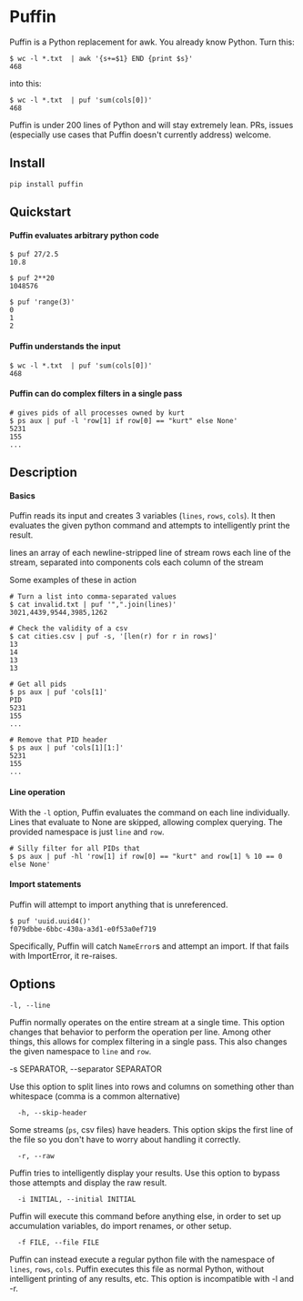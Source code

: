 # Puffin

Puffin is a Python replacement for awk. You already know Python. Turn this:

    $ wc -l *.txt  | awk '{s+=$1} END {print $s}'
    468

into this:

    $ wc -l *.txt  | puf 'sum(cols[0])'
    468

Puffin is under 200 lines of Python and will stay extremely lean.
PRs, issues (especially use cases that Puffin doesn't currently address) welcome.

## Install

    pip install puffin

## Quickstart

#### Puffin evaluates arbitrary python code

    $ puf 27/2.5
    10.8

    $ puf 2**20
    1048576

    $ puf 'range(3)'
    0
    1
    2

#### Puffin understands the input

    $ wc -l *.txt  | puf 'sum(cols[0])'
    468


#### Puffin can do complex filters in a single pass

    # gives pids of all processes owned by kurt
    $ ps aux | puf -l 'row[1] if row[0] == "kurt" else None'
    5231
    155
    ...

## Description

#### Basics

Puffin reads its input and creates 3 variables (`lines`, `rows`, `cols`). It then evaluates
the given python command and attempts to intelligently print the result.

lines
    an array of each newline-stripped line of stream
rows
    each line of the stream, separated into components
cols
    each column of the stream

Some examples of these in action

    # Turn a list into comma-separated values
    $ cat invalid.txt | puf '",".join(lines)'
    3021,4439,9544,3985,1262

    # Check the validity of a csv
    $ cat cities.csv | puf -s, '[len(r) for r in rows]'
    13
    14
    13
    13

    # Get all pids
    $ ps aux | puf 'cols[1]'
    PID
    5231
    155
    ...

    # Remove that PID header
    $ ps aux | puf 'cols[1][1:]'
    5231
    155
    ...

#### Line operation

With the `-l` option, Puffin evaluates the command on each line individually.
Lines that evaluate to None are skipped, allowing complex querying.
The provided namespace is just `line` and `row`.

    # Silly filter for all PIDs that
    $ ps aux | puf -hl 'row[1] if row[0] == "kurt" and row[1] % 10 == 0 else None'

#### Import statements

Puffin will attempt to import anything that is unreferenced.

    $ puf 'uuid.uuid4()'
    f079dbbe-6bbc-430a-a3d1-e0f53a0ef719

Specifically, Puffin will catch `NameError`s and attempt an import. If that fails with ImportError, it re-raises.

## Options

    -l, --line

Puffin normally operates on the entire stream at a single time. This option changes that behavior to perform the operation per line.
Among other things, this allows for complex filtering in a single pass. This also changes the given namespace to `line` and `row`.

  -s SEPARATOR, --separator SEPARATOR

Use this option to split lines into rows and columns on something other than whitespace (comma is a common alternative)

      -h, --skip-header

Some streams (`ps`, csv files) have headers. This option skips the first line of the file so you don't have to worry about
handling it correctly.

      -r, --raw

Puffin tries to intelligently display your results. Use this option to bypass those attempts and display the raw result.

      -i INITIAL, --initial INITIAL

Puffin will execute this command before anything else, in order to set up accumulation variables, do import renames, or other setup.

      -f FILE, --file FILE

Puffin can instead execute a regular python file with the namespace of `lines`, `rows`, `cols`. Puffin executes this file
as normal Python, without intelligent printing of any results, etc. This option is incompatible with -l and -r.
